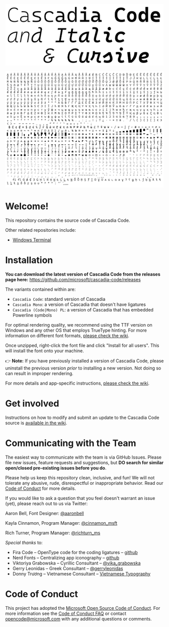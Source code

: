 ![Cascadia Code](/images/cascadia-code.png)

![Cascadia Code Characters](/images/cascadia-code-characters.png)

# Welcome!

This repository contains the source code of Cascadia Code.

Other related repositories include:

- [Windows Terminal](https://github.com/microsoft/terminal)

# Installation

**You can download the latest version of Cascadia Code from the releases page here:** https://github.com/microsoft/cascadia-code/releases

The variants contained within are:

-  `Cascadia Code`: standard version of Cascadia
-  `Cascadia Mono`: a version of Cascadia that doesn't have ligatures
-  `Cascadia (Code|Mono) PL`: a version of Cascadia that has embedded Powerline symbols

For optimal rendering quality, we recommend using the TTF version on Windows and any other OS that employs TrueType hinting. For more information on different font formats, [please check the wiki](https://github.com/microsoft/cascadia-code/wiki/Installing-Cascadia-Code).

Once unzipped, right-click the font file and click "Install for all users". This will install the font onto your machine. 

👉 **Note:** If you have previously installed a version of Cascadia Code, please uninstall the previous version *prior* to installing a new version. Not doing so can result in improper rendering. 

For more details and app-specific instructions, [please check the wiki](https://github.com/microsoft/cascadia-code/wiki/Installing-Cascadia-Code). 

# Get involved
Instructions on how to modify and submit an update to the Cascadia Code source is [available in the wiki](https://github.com/microsoft/cascadia-code/wiki/Modifying-Cascadia-Code).


# Communicating with the Team

The easiest way to communicate with the team is via GitHub Issues. Please file new issues, feature requests and suggestions, but **DO search for similar open/closed pre-existing issues before you do**.

Please help us keep this repository clean, inclusive, and fun! We will not tolerate any abusive, rude, disrespectful or inappropriate behavior. Read our [Code of Conduct](https://opensource.microsoft.com/codeofconduct/) for more details.

If you would like to ask a question that you feel doesn't warrant an issue (yet), please reach out to us via Twitter:

Aaron Bell, Font Designer: [@aaronbell](https://twitter.com/aaronbell)

Kayla Cinnamon, Program Manager: [@cinnamon_msft](https://twitter.com/cinnamon_msft)

Rich Turner, Program Manager: [@richturn_ms](https://twitter.com/richturn_ms)

_Special thanks_ to:
- Fira Code – OpenType code for the coding ligatures – [github](https://github.com/tonsky/FiraCode)
- Nerd Fonts – Centralizing app iconography – [github](https://github.com/ryanoasis/nerd-fonts)
- Viktoriya Grabowska – Cyrillic Consultant – [@vika_grabowska](https://twitter.com/vika_grabowska)
- Gerry Leonidas – Greek Consultant – [@gerryleonidas](https://twitter.com/gerryleonidas)
- Donny Trương – Vietnamese Consultant – [Vietnamese Typography](https://vietnamesetypography.com)

# Code of Conduct

This project has adopted the [Microsoft Open Source Code of Conduct](https://opensource.microsoft.com/codeofconduct/). For more information see the [Code of Conduct FAQ](https://opensource.microsoft.com/codeofconduct/faq/)
or contact [opencode@microsoft.com](mailto:opencode@microsoft.com) with any additional questions or comments.
